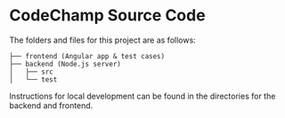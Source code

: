 # CodeChamp Source Code

The folders and files for this project are as follows:

```
├── frontend (Angular app & test cases)
├── backend (Node.js server)
│   ├── src
│   └── test
```

Instructions for local development can be found in the directories for the backend and frontend.